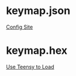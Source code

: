# keymap.json

[Config Site](https://config.qmk.fm/#/ergodox_ez/LAYOUT_ergodox)

# keymap.hex

[Use Teensy to Load](https://www.pjrc.com/teensy/loader.html)